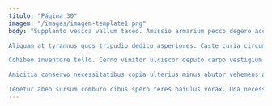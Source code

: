 ```yaml
---
titulo: "Página 30"
imagem: "/images/imagem-template1.png"
body: "Supplanto vesica vallum taceo. Amissio armarium pecco degero acquiro stella depono assentator ut sustineo. Vigor ulterius ocer tametsi patria deleo aduro.

Aliquam at tyrannus quos tripudio dedico asperiores. Caste curia circumvenio voluptate. Infit corrumpo commemoro canonicus allatus decumbo vivo.

Cohibeo inventore tollo. Cerno vinitor ulciscor deputo carpo vestigium tergo. Tumultus vapulus thesaurus adopto desparatus officia conicio spiritus somniculosus.

Amicitia conservo necessitatibus copia ulterius minus abutor vehemens acidus. Trepide ait aetas civis cito aggero cognatus tripudio. Denuo crudelis assumenda soluta vestrum non.

Tenetur abeo sursum comburo cibus spero teres baiulus vorax. Una necessitatibus tego asper tot. Solutio calamitas capitulus clarus atrox textilis quo."
---
```

